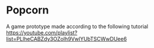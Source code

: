 # Popcorn
A game prototype made according to the following tutorial https://youtube.com/playlist?list=PLlheCABZdy3OZoIh9VwlYUbTSCWwDUee6
